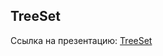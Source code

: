 
## TreeSet

Ссылка на презентацию: [TreeSet](https://github.com/ait-tr/cohort22/blob/main/basic_programming/lesson_56/treeSet.pdf)

